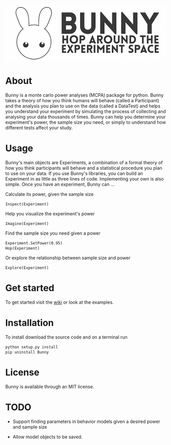 ![Bunny](Logos/bunny_longform.png)

# About

Bunny is a monte carlo power analyses (MCPA) package for python. Bunny takes a theory of how you think humans will behave (called a Participant) and the analysis you plan to use on the data (called a DataTest) and helps you understand your experiment by simulating the process of collecting and analysing your data thousands of times. Bunny can help you determine your experiment's power, the sample size you need, or simply to understand how different tests affect your study.

# Usage

Bunny's main objects are Experiments, a combination of a formal theory of how you think participants will behave and a statistical procedure you plan to use on your data. If you use Bunny's libraries, you can build an Experiment in as little as three lines of code. Implementing your own is also simple. Once you have an experiment, Bunny can ...

Calculate its power, given the sample size

	Inspect(Experiment)

Help you visualize the experiment's power

	Imagine(Experiment)

Find the sample size you need given a power

	Experiment.SetPower(0.95)
	Hop(Experiment)

Or explore the relationship between sample size and power

	Explore(Experiment)

# Get started

To get started visit the [wiki](https://github.com/julianje/Bunny/wiki) or look at the examples.

# Installation

To install download the source code and on a terminal run

	python setup.py install
	pip uninstall Bunny

# License

Bunny is available through an MIT license.

# TODO

* Support finding parameters in behavior models given a desired power and sample size

* Allow model objects to be saved.